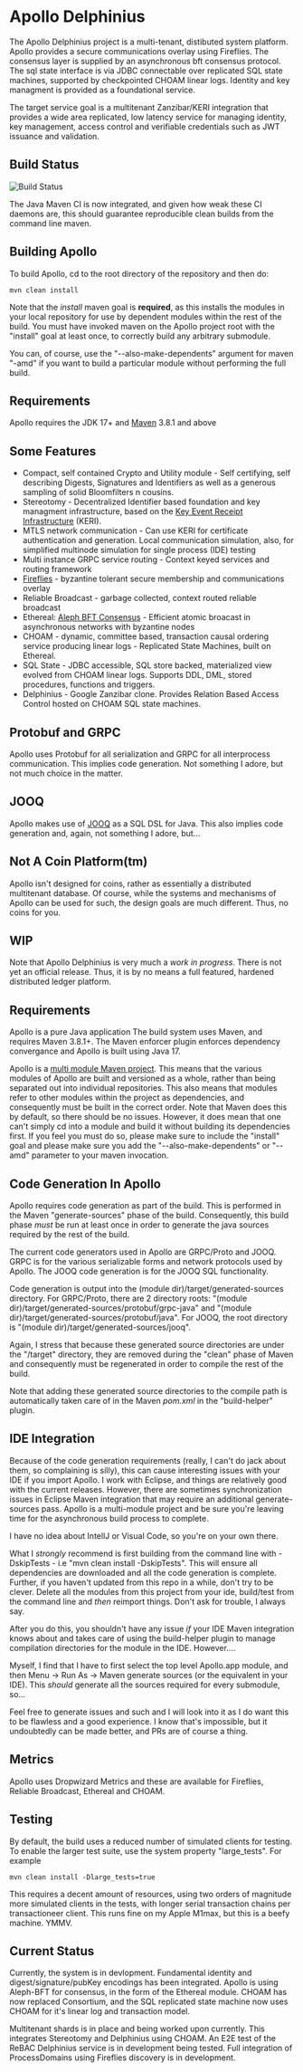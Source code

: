 # Apollo Delphinius
The Apollo Delphinius project is a multi-tenant, distibuted system platform. Apollo provides a secure communications overlay using Fireflies.  The consensus layer is supplied by an asynchronous bft consensus protocol. The sql state interface is via JDBC connectable over replicated SQL state machines, supported by checkpointed CHOAM linear logs. Identity and key managment is provided as a foundational service.

The target service goal is a multitenant Zanzibar/KERI integration that provides a wide area replicated, low latency service for managing identity, key management, access control and verifiable credentials such as JWT issuance and validation.

## Build Status
![Build Status](https://github.com/salesforce/apollo/actions/workflows/maven.yml/badge.svg)

The Java Maven CI is now integrated, and given how weak these CI daemons are, this should guarantee reproducible clean builds from the command line maven.

## Building Apollo
To build Apollo, cd to the root directory of the repository and then do:
   
    mvn clean install

Note that the  _install_  maven goal is **required**, as this installs the modules in your local repository for use by dependent modules within the rest of the build.  You must have invoked maven on the Apollo project root with the "install" goal at least once, to correctly build any arbitrary submodule.

You can, of course, use the "--also-make-dependents" argument for maven "-amd" if you want to build a particular module without performing the full build.

## Requirements
Apollo requires the JDK 17+ and [Maven](https://maven.apache.org/) 3.8.1 and above

## Some Features
* Compact, self contained Crypto and Utility module - Self certifying, self describing Digests, Signatures and Identifiers as well as a generous sampling of solid Bloomfilters n cousins.
* Stereotomy - Decentralized Identifier based foundation and key managment infrastructure, based on the [Key Event Receipt Infrastructure](https://github.com/decentralized-identity/keri) (KERI).
* MTLS network communication - Can use KERI for certificate authentication and generation.  Local communication simulation, also, for simplified multinode simulation for single process (IDE) testing
* Multi instance GRPC service routing - Context keyed services and routing framework
* [Fireflies](https://ymsir.com/papers/fireflies-tocs.pdf) - byzantine tolerant secure membership and communications overlay
* Reliable Broadcast - garbage collected, context routed reliable broadcast
* Ethereal: [Aleph BFT Consensus](https://arxiv.org/pdf/1908.05156.pdf) - Efficient atomic broacast in asynchronous networks with byzantine nodes
* CHOAM - dynamic, committee based, transaction causal ordering service producing linear logs - Replicated State Machines, built on Ethereal.
* SQL State - JDBC accessible, SQL store backed, materialized view evolved from CHOAM linear logs.  Supports DDL, DML, stored procedures, functions and triggers.
* Delphinius - Google Zanzibar clone. Provides Relation Based Access Control hosted on CHOAM SQL state machines.

## Protobuf and GRPC
Apollo uses Protobuf for all serialization and GRPC for all interprocess communication.  This implies code generation.  Not something I adore, but not much choice in the matter.

## JOOQ
Apollo makes use of [JOOQ](https://www.jooq.org) as a SQL DSL for Java. This also implies code generation and, again, not something I adore, but...

## Not A Coin Platform(tm)
Apollo isn't designed for coins, rather as essentially a distributed multitenant database.  Of course, while the systems and mechanisms of Apollo can be used for such, the design goals are much different.  Thus, no coins for you.

## WIP
Note that Apollo Delphinius is very much a _work in progress_.  There is not yet an official release.  Thus, it is by no means a full featured, hardened distributed ledger platform.

## Requirements
Apollo is a pure Java application  The build system uses Maven, and requires Maven 3.8.1+.  The Maven enforcer plugin enforces dependency convergance and Apollo is built using Java 17.

Apollo is a [multi module Maven project](https://maven.apache.org/guides/mini/guide-multiple-modules.html).  This means that the various modules of Apollo are built and versioned as a whole, rather than being separated out into individual repositories.  This also means that modules refer to other modules within the project as dependencies, and consequently must be built in the correct order.  Note that Maven does this by default, so there should be no issues.  However, it does mean that one can't simply cd into a module and build it without building its dependencies first. If you feel you must do so, please make sure to include the "install" goal and please make sure you add the "--also-make-dependents" or "--amd" parameter to your maven invocation.

## Code Generation In Apollo
Apollo requires code generation as part of the build.  This is performed in the Maven "generate-sources" phase of the build.  Consequently, this build phase *must* be run at least once in order to generate the java sources required by the rest of the build.

The current code generators used in Apollo are GRPC/Proto and JOOQ.  GRPC is for the various serializable forms and network protocols used by Apollo.  The JOOQ code generation is for the JOOQ SQL functionality.

Code generation is output into the (module dir)/target/generated-sources directory.  For GRPC/Proto, there are 2 directory roots: "(module dir)/target/generated-sources/protobuf/grpc-java" and "(module dir)/target/generated-sources/protobuf/java".  For JOOQ, the root directory is "(module dir)/target/generated-sources/jooq".

Again, I stress that because these generated source directories are under the "<module dir>/target" directory, they are removed during the "clean" phase of Maven and consequently must be regenerated in order to compile the rest of the build.

Note that adding these generated source directories to the compile path is automatically taken care of in the Maven *pom.xml* in the "build-helper" plugin.

## IDE Integration
Because of the code generation requirements (really, I can't do jack about them, so complaining is silly), this can cause interesting issues with your IDE if you import Apollo.  I work with Eclipse, and things are relatively good with the current releases. However, there are sometimes synchronization issues in Eclipse Maven integration that may require an additional generate-sources pass. Apollo is a multi-module project and be sure you're leaving time for the asynchronous build process to complete.

I have no idea about IntellJ or Visual Code, so you're on your own there.

What I  _strongly_  recommend is first building from the command line with -DskipTests - i.e "mvn clean install -DskipTests".  This will ensure all dependencies are downloaded and all the code generation is complete. Further, if you haven't updated from this repo in a while, don't try to be clever.  Delete all the modules from this project from your ide, build/test from the command line and _then_ reimport things. Don't ask for trouble, I always say.

After you do this, you shouldn't have any issue *if* your IDE Maven integration knows about and takes care of using the build-helper plugin to manage compilation directories for the module in the IDE.  However....

Myself, I find that I have to first select the top level Apollo.app module, and then Menu -> Run As -> Maven generate sources (or the equivalent in your IDE).  This *should* generate all the sources required for every submodule, so...

Feel free to generate issues and such and I will look into it as I do want this to be flawless and a good experience.  I know that's impossible, but it undoubtedly can be made better, and PRs are of course a thing.

## Metrics
Apollo uses Dropwizard Metrics and these are available for Fireflies, Reliable Broadcast, Ethereal and CHOAM.

## Testing
By default, the build uses a reduced number of simulated clients for testing.  To enable the larger test suite, use the system property "large_tests".  For example

    mvn clean install -Dlarge_tests=true

This requires a decent amount of resources, using two orders of magnitude more simulated clients in the tests, with longer serial transaction chains per transactioneer client.  This runs fine on my Apple M1max, but this is a beefy machine.  YMMV.

## Current Status
Currently, the system is in devlopment.  Fundamental identity and digest/signature/pubKey encodings has been integrated.  Apollo is using Aleph-BFT for consensus, in the form of the Ethereal module.  CHOAM has now replaced Consortium, and the SQL replicated state machine now uses CHOAM for it's linear log and transaction model.

Multitenant shards is in place and being worked upon currently.  This integrates Stereotomy and Delphinius using CHOAM.  An E2E test of the ReBAC Delphinius service is in development being tested.  Full integration of ProcessDomains using Fireflies discovery is in development.


